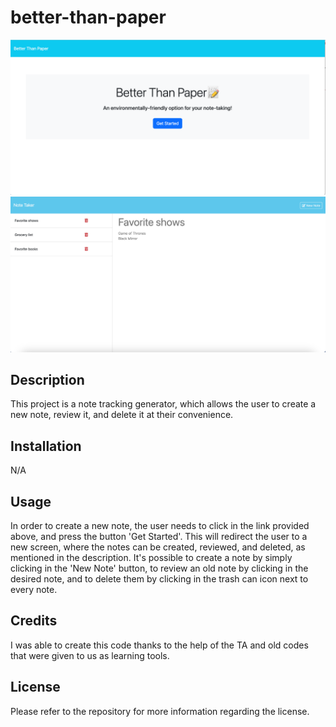 # better-than-paper
![Alt text](/public/assets/images/homepage.png)
![Alt text](/public/assets/images/notes.png)

## Description
This project is a note tracking generator, which allows the user to create a new note, review it, and delete it at their convenience.

## Installation
N/A

## Usage
In order to create a new note, the user needs to click in the link provided above, and press the button 'Get Started'. This will redirect the user to a new screen, where the notes can be created, reviewed, and deleted, as mentioned in the description. It's possible to create a note by simply clicking in the 'New Note' button, to review an old note by clicking in the desired note, and to delete them by clicking in the trash can icon next to every note.

## Credits
I was able to create this code thanks to the help of the TA and old codes that were given to us as learning tools.

## License
Please refer to the repository for more information regarding the license.